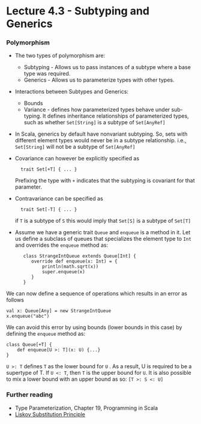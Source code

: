 # Lecture 4.3 - Subtyping and Generics

### Polymorphism
- The two types of polymorphism are:
   - Subtyping - Allows us to pass instances of a subtype where a base type was required.
   - Generics - Allows us to parameterize types with other types.
  
- Interactions between Subtypes and Generics:
   - Bounds
   - Variance - defines how parameterized types behave under sub-typing. It defines inheritance relationships of parameterized types, such as whether `Set[String]` is a subtype of `Set[AnyRef]`

- In Scala, generics by default have nonvariant subtyping. So, sets with different element types would never be in a subtype relationship. i.e., `Set[String]` will not be a subtype of `Set[AnyRef]`

- Covariance can however be explicitly specified as

        trait Set[+T] { ... }
   
  Prefixing the type with `+` indicates that the subtyping is covariant for that parameter.
  
- Contravariance can be specified as

        trait Set[-T] { ... }
  
  if `T` is a subtype of `S` this would imply that `Set[S]` is a subtype of `Set[T]`

- Assume we have a generic trait `Queue` and `enqueue` is a method in it. Let us define a subclass of queues that specializes the element type to `Int` and overrides the `enqueue` method as:
 
         class StrangeIntQueue extends Queue[Int] {
            override def enqueue(x: Int) = {
                println(math.sqrt(x))
                super.enqueue(x)
            }
         }
    
We can now define a sequence of operations which results in an error as follows
 
    val x: Queue[Any] = new StrangeIntQueue
    x.enqueue("abc")
    
We can avoid this error by using bounds (lower bounds in this case) by defining the `enqueue` method as:

    class Queue[+T] {
        def enqueue[U >: T](x: U) {...}
    }
    
`U >: T` defines `T` as the lower bound for `U` . As a result, U is required to be a supertype of T.
If `U <: T`, then `T` is the upper bound for `U`. It is also possible to mix a lower bound with an upper bound as so: `[T >: S <: U]`

### Further reading
- Type Parameterization, Chapter 19, Programming in Scala
- [Liskov Substitution Principle](https://en.wikipedia.org/wiki/Liskov_substitution_principle)
